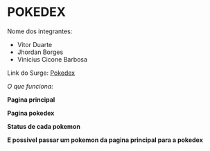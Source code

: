 # POKEDEX

Nome dos integrantes: 
- Vitor Duarte
- Jhordan Borges
- Vinicius Cicone Barbosa

Link do Surge: <a href="vengeful-pen.surge.sh">Pokedex</a> 

  <i>O que funciona:</i>
<p><b>Pagina principal</b></p>
<p><b>Pagina pokedex</b></p>
<p><b>Status de cada pokemon</b></p>
<p><b>E possivel passar um pokemon da pagina principal para a pokedex</b></p>
